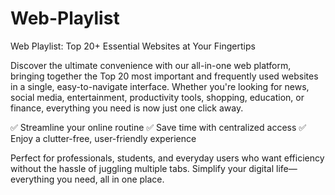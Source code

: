 # Web-Playlist
Web Playlist: Top 20+ Essential Websites at Your Fingertips

Discover the ultimate convenience with our all-in-one web platform, bringing together the Top 20 most important and frequently used websites in a single, easy-to-navigate interface. Whether you're looking for news, social media, entertainment, productivity tools, shopping, education, or finance, everything you need is now just one click away.

✅ Streamline your online routine
✅ Save time with centralized access
✅ Enjoy a clutter-free, user-friendly experience

Perfect for professionals, students, and everyday users who want efficiency without the hassle of juggling multiple tabs. Simplify your digital life—everything you need, all in one place.
